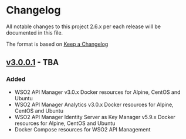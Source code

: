 # Changelog
All notable changes to this project 2.6.x per each release will be documented in this file.

The format is based on [Keep a Changelog](https://keepachangelog.com/en/1.0.0/)

## [v3.0.0.1] - TBA

### Added
- WSO2 API Manager v3.0.x Docker resources for Alpine, CentOS and Ubuntu
- WSO2 API Manager Analytics v3.0.x Docker resources for Alpine, CentOS and Ubuntu
- WSO2 API Manager Identity Server as Key Manager v5.9.x Docker resources for Alpine, CentOS and Ubuntu
- Docker Compose resources for WSO2 API Management

[v3.0.0.1]: https://github.com/wso2/docker-apim/compare/v2.6.0.7...v3.0.0.1
